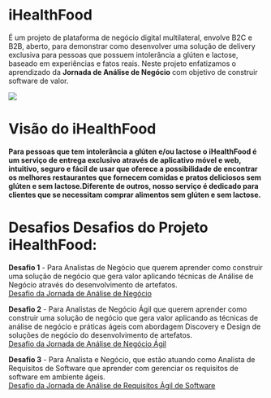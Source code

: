 # iHealthFood
É um projeto de plataforma de negócio digital multilateral, envolve B2C e B2B, aberto, para demonstrar como desenvolver uma solução de delivery exclusiva para pessoas que possuem intolerância a glúten e lactose, baseado em experiências e fatos reais. Neste projeto enfatizamos o aprendizado da **Jornada de Análise de Negócio** com objetivo de construir software de valor.

![](http://www.etecnologia.com.br/images/fars/banner-ihealthfood.png)

# Visão do iHealthFood
**Para pessoas que tem intolerância a glúten e/ou lactose o iHealthFood é um serviço de entrega exclusivo através de aplicativo móvel e web, intuitivo, seguro e fácil de usar que oferece a possibilidade de encontrar os melhores restaurantes que fornecem comidas e pratos deliciosos sem glúten e sem lactose.Diferente de outros, nosso serviço é dedicado para clientes que se necessitam comprar alimentos sem glúten e sem lactose.**

# Desafios Desafios do Projeto iHealthFood:

**Desafio 1** - Para Analistas de Negócio que querem aprender como construir uma solução de negócio que gera valor aplicando técnicas de Análise de Negócio através do desenvolvimento de artefatos. <BR>
[Desafio da Jornada de Análise de Negócio](https://github.com/Rildosan/iHealthFood-AN) 

**Desafio 2** - Para Analistas de Negócio Ágil que querem aprender como construir uma solução de negócio que gera valor aplicando as técnicas de análise de negócio e práticas ágeis com  abordagem Discovery e Design de soluções de negócio 
do desenvolvimento de artefatos. <BR>
[Desafio da Jornada de Análise de Negócio Ágil](https://github.com/Rildosan/iHealthFood-AA)

**Desafio 3** - Para Analista e Negócio, que estão atuando como Analista de Requisitos de Software que aprender com gerenciar os requisitos de software em ambiente ágeis.<BR>
[Desafio da Jornada de Análise de Requisitos Ágil de Software](https://github.com/Rildosan/iHeathFood-AR)


